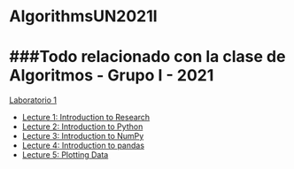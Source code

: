 # AlgorithmsUN2021I
###Todo relacionado con la clase de Algoritmos - Grupo I - 2021
======

[Laboratorio 1](https://github.com/mcurream/AlgorithmsUN2021I/tree/main/Lab1)
- [Lecture 1: Introduction to Research ](https://github.com/mcurream/AlgorithmsUN2021I/blob/main/Lab1/mcurreamlecture1.ipynb)
- [Lecture 2: Introduction to Python ](https://github.com/mcurream/AlgorithmsUN2021I/blob/main/Lab1/mcurreamlecture2.ipynb)
- [Lecture 3: Introduction to NumPy ](https://github.com/mcurream/AlgorithmsUN2021I/blob/main/Lab1/mcurreamlecture3.ipynb)
- [Lecture 4: Introduction to pandas ](https://github.com/mcurream/AlgorithmsUN2021I/blob/main/Lab1/mcurreamlecture4.ipynb)
- [Lecture 5: Plotting Data ](https://github.com/mcurream/AlgorithmsUN2021I/blob/main/Lab1/mcurreamlecture5.ipynb)

